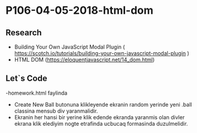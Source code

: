 # P106-04-05-2018-html-dom

## Research 

 - Building Your Own JavaScript Modal Plugin ( https://scotch.io/tutorials/building-your-own-javascript-modal-plugin )
 - HTML DOM (https://eloquentjavascript.net/14_dom.html)

 ## Let`s Code

-homework.html faylinda 

 - Create New Ball butonuna klikleyende ekranin random yerinde yeni .ball classina mensub div yaranmalidir.
 - Ekranin her hansi bir yerine klik edende ekranda yaranmis olan divler ekrana klik elediyim nogte etrafinda ucbucaq formasinda duzulmelidir.
